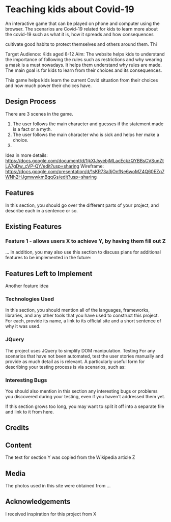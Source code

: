 # Teaching kids about Covid-19
An interactive game that can be played on phone and computer using the browser. The scenarios are Covid-19 related for kids to learn more about the covid-19 such as what it is, how it spreads and how consequences

cultivate good habits to protect themselves and others around them. Thi

Target Audience: Kids aged 8-12
Aim: The website helps kids to understand the importance of following the rules such as restrictions and why wearing a mask is a must nowadays. It helps them understand why rules are made. The main goal is for kids to learn from their choices and its consequences.

This game helps kids learn the current Covid situation from their choices and how much power their choices have.
## Design Process
There are 3 scenes in the game.
1. The user follows the main character and guesses if the statement made is a fact or a myth.
2. The user follows the main character who is sick and helps her make a choice.
3. 

Idea in more details: https://docs.google.com/document/d/1jkXIJsyebjMLacEckzQYBBsCVSunZtLA7gDw_cVP-QY/edit?usp=sharing
Wireframe: https://docs.google.com/presentation/d/1sKR73a3jOnfNe6woMZ4Q60EZq7WNh2HJgmwwkmBqqGs/edit?usp=sharing


## Features
In this section, you should go over the different parts of your project, and describe each in a sentence or so.

## Existing Features
### Feature 1 - allows users X to achieve Y, by having them fill out Z
...
In addition, you may also use this section to discuss plans for additional features to be implemented in the future:

## Features Left to Implement
Another feature idea
### Technologies Used
In this section, you should mention all of the languages, frameworks, libraries, and any other tools that you have used to construct this project. For each, provide its name, a link to its official site and a short sentence of why it was used.

### JQuery
The project uses JQuery to simplify DOM manipulation.
Testing
For any scenarios that have not been automated, test the user stories manually and provide as much detail as is relevant. A particularly useful form for describing your testing process is via scenarios, such as:

### Interesting Bugs
You should also mention in this section any interesting bugs or problems you discovered during your testing, even if you haven't addressed them yet.

If this section grows too long, you may want to split it off into a separate file and link to it from here.

## Credits
## Content
The text for section Y was copied from the Wikipedia article Z
## Media
The photos used in this site were obtained from ...
## Acknowledgements
I received inspiration for this project from X